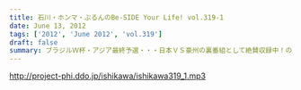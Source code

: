 ```yaml
---
title: 石川・ホンマ・ぶるんのBe-SIDE Your Life! vol.319-1
date: June 13, 2012
tags: ['2012', 'June 2012', 'vol.319']
draft: false
summary: ブラジルＷ杯・アジア最終予選・・・日本ＶＳ豪州の裏番組として絶賛収録中！の今回。第一声目からとんでもない番組ですね～そして、１本目最後のなぞのお話は！？ＮＡＭＡＥ
---
```


http://project-phi.ddo.jp/ishikawa/ishikawa319_1.mp3
